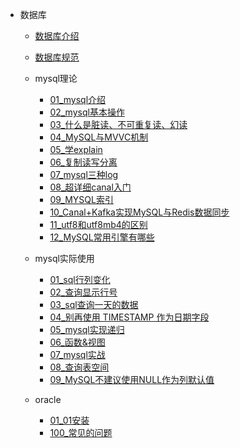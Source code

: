 
- 数据库
  - [数据库介绍](数据库/数据库介绍.md)
  - [数据库规范](数据库/数据库规范.md)
  - mysql理论
    - [01_mysql介绍](数据库/mysql/mysql理论/mysql介绍.md)
    - [02_mysql基本操作](数据库/mysql/mysql理论/基本操作.md)
    - [03_什么是脏读、不可重复读、幻读](数据库/mysql/mysql理论/什么是脏读、不可重复读、幻读.md)
    - [04_MySQL与MVVC机制](数据库/mysql/mysql理论/MySQL与MVVC机制.md)
    - [05_学explain](数据库/mysql/mysql理论/要精通SQL优化？那就学一学explain吧.md)
    - [06_复制读写分离](数据库/mysql/mysql理论/MySQL主从复制读写分离，能讲一下吗.md)
    - [07_mysql三种log](数据库/mysql/mysql理论/必须了解的mysql三种log.md)
    - [08_超详细canal入门](数据库/mysql/mysql理论/超详细canal入门.md)
    - [09_MYSQL索引](数据库/mysql/mysql理论/谈谈MYSQL索引是如何提高查询效率的.md)
    - [10_Canal+Kafka实现MySQL与Redis数据同步](数据库/mysql/mysql理论/Canal+Kafka实现MySQL与Redis数据同步.md)
    - [11_utf8和utf8mb4的区别](数据库/mysql/mysql理论/utf8和utf8mb4的区别.md)
    - [12_MySQL常用引擎有哪些](数据库/mysql/mysql理论/MySQL常用引擎有哪些.md)
    

  - mysql实际使用
    - [01_sql行列变化](数据库/MySQL使用/sql行列变化.md)
    - [02_查询显示行号](数据库/MySQL使用/mysql序号.md)
    - [03_sql查询一天的数据](数据库/MySQL使用/sql查询一天的数据.md)
    - [04_别再使用 TIMESTAMP 作为日期字段](数据库/MySQL使用/datetime&timestamep.md)
    - [05_mysql实现递归](数据库/MySQL使用/递归.md)
    - [06_函数&视图](数据库/MySQL使用/函数&视图.md)
    - [07_mysql实战](数据库/MySQL使用/mysql实战1.md)
    - [08_查询表空间](数据库/MySQL使用/查询表空间.md)
    - [09_MySQL不建议使用NULL作为列默认值](数据库/MySQL使用/09_MySQL不建议使用NULL作为列默认值.md)
   
  - oracle
    - [01_01安装](数据库/oracle/01安装.md)
    - [100_常见的问题](数据库/oracle/100常见的问题.md)

  

